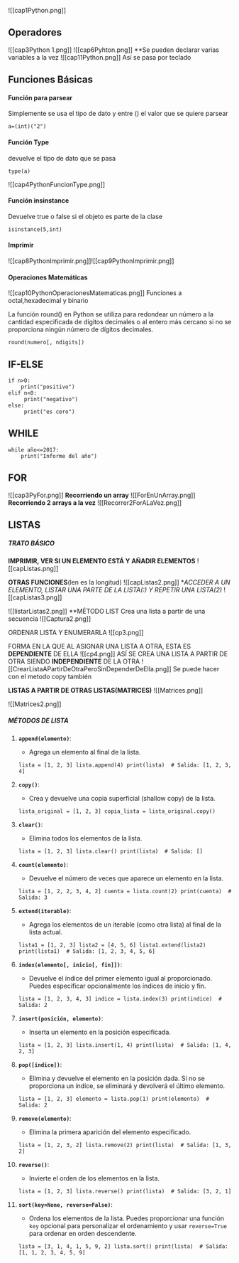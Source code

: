 ![[cap1Python.png]]
## Operadores

![[cap3Python 1.png]]
![[cap6Pyhton.png]]
**Se pueden declarar varias variables a la vez
![[cap11Python.png]]
Así se pasa por teclado
## Funciones Básicas

#### Función para parsear
Simplemente se usa el tipo de dato y entre () el valor que se quiere parsear
~~~
a=(int)("2")
~~~
#### Función Type
devuelve el tipo de dato que se pasa
~~~
type(a)
~~~
![[cap4PythonFuncionType.png]]
#### Función insinstance
Devuelve true o false si el objeto es parte de la clase
~~~
isinstance(5,int)
~~~

#### Imprimir
![[cap8PythonImprimir.png]]![[cap9PythonImprimir.png]]
#### Operaciones Matemáticas
![[cap10PythonOperacionesMatematicas.png]]
Funciones a octal,hexadecimal y binario

La función round() en Python se utiliza para redondear un número a la cantidad especificada de dígitos decimales o al entero más cercano si no se proporciona ningún número de dígitos decimales.
~~~
round(numero[, ndigits])
~~~

## IF-ELSE
~~~
if n>0:
	print("positivo")
elif n<0:
	 print("negativo")
else:
	 print("es cero")
~~~

## WHILE
~~~
while año<=2017:
	print("Informe del año")
~~~

## FOR
![[cap3PyFor.png]]
**Recorriendo un array**
![[ForEnUnArray.png]]
**Recorriendo 2 arrays a la vez**
![[Recorrer2ForALaVez.png]]

## LISTAS

##### TRATO BÁSICO

**IMPRIMIR, VER SI UN ELEMENTO ESTÁ Y AÑADIR ELEMENTOS**
![[capListas.png]]

**OTRAS FUNCIONES**(len es la longitud)
![[capListas2.png]]
**ACCEDER A UN ELEMENTO, LISTAR UNA PARTE DE LA LISTA(:) Y REPETIR UNA LISTA(*2)**
![[capListas3.png]]

![[listarListas2.png]]
**MÉTODO LIST
Crea una lista a partir de una secuencia
![[Captura2.png]]

ORDENAR LISTA Y ENUMERARLA
![[cp3.png]]

FORMA EN LA QUE AL ASIGNAR UNA LISTA A OTRA, ESTA ES **DEPENDIENTE** DE ELLA
![[cp4.png]]
ASÍ SE CREA UNA LISTA A PARTIR DE OTRA SIENDO **INDEPENDIENTE** DE LA OTRA
![[CrearListaAPartirDeOtraPeroSinDependerDeElla.png]]
Se puede hacer con el metodo copy también

**LISTAS A PARTIR DE OTRAS LISTAS(MATRICES)**
![[Matrices.png]]

![[Matrices2.png]]

##### MÉTODOS DE LISTA

1. **`append(elemento)`**:
    
    - Agrega un elemento al final de la lista.
    
    `lista = [1, 2, 3] lista.append(4) print(lista)  # Salida: [1, 2, 3, 4]`
    
2. **`copy()`**:
    
    - Crea y devuelve una copia superficial (shallow copy) de la lista.
    
    `lista_original = [1, 2, 3] copia_lista = lista_original.copy()`
    
3. **`clear()`**:
    
    - Elimina todos los elementos de la lista.
        
    `lista = [1, 2, 3] lista.clear() print(lista)  # Salida: []`
    
4. **`count(elemento)`**:
    
    - Devuelve el número de veces que aparece un elemento en la lista.
    
    `lista = [1, 2, 2, 3, 4, 2] cuenta = lista.count(2) print(cuenta)  # Salida: 3`
    
5. **`extend(iterable)`**:
    
    - Agrega los elementos de un iterable (como otra lista) al final de la lista actual.
    
    `lista1 = [1, 2, 3] lista2 = [4, 5, 6] lista1.extend(lista2) print(lista1)  # Salida: [1, 2, 3, 4, 5, 6]`
    
6. **`index(elemento[, inicio[, fin]])`**:
    
    - Devuelve el índice del primer elemento igual al proporcionado. Puedes especificar opcionalmente los índices de inicio y fin.
    
    `lista = [1, 2, 3, 4, 3] indice = lista.index(3) print(indice)  # Salida: 2`
    
7. **`insert(posición, elemento)`**:
    
    - Inserta un elemento en la posición especificada.
        
    `lista = [1, 2, 3] lista.insert(1, 4) print(lista)  # Salida: [1, 4, 2, 3]`
    
8. **`pop([índice])`**:
    
    - Elimina y devuelve el elemento en la posición dada. Si no se proporciona un índice, se eliminará y devolverá el último elemento.
    
    `lista = [1, 2, 3] elemento = lista.pop(1) print(elemento)  # Salida: 2`
    
9. **`remove(elemento)`**:
    
    - Elimina la primera aparición del elemento especificado.
    
    `lista = [1, 2, 3, 2] lista.remove(2) print(lista)  # Salida: [1, 3, 2]`
    
10. **`reverse()`**:
    
    - Invierte el orden de los elementos en la lista.

    `lista = [1, 2, 3] lista.reverse() print(lista)  # Salida: [3, 2, 1]`
    
11. **`sort(key=None, reverse=False)`**:
    
    - Ordena los elementos de la lista. Puedes proporcionar una función `key` opcional para personalizar el ordenamiento y usar `reverse=True` para ordenar en orden descendente.
    
    `lista = [3, 1, 4, 1, 5, 9, 2] lista.sort() print(lista)  # Salida: [1, 1, 2, 3, 4, 5, 9]`


